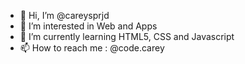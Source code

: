 - 👋 Hi, I’m @careysprjd
- 👀 I’m interested in Web and Apps
- 🌱 I’m currently learning HTML5, CSS and Javascript
- 📫 How to reach me : @code.carey
<!-- - 💞️ I’m looking to collaborate on ... -->


<!---
careysprjd/careysprjd is a ✨ special ✨ repository because its `README.md` (this file) appears on your GitHub profile.
You can click the Preview link to take a look at your changes.
--->
